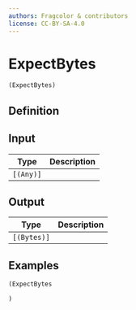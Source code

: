 ```yaml
---
authors: Fragcolor & contributors
license: CC-BY-SA-4.0
---
```



# ExpectBytes

```clojure
(ExpectBytes)
```


## Definition




## Input

| Type | Description |
|------|-------------|
| `[(Any)]` |  |


## Output

| Type | Description |
|------|-------------|
| `[(Bytes)]` |  |


## Examples

```clojure
(ExpectBytes

)
```
